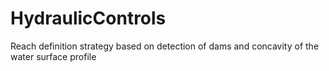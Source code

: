 # HydraulicControls
Reach definition strategy based on detection of dams and concavity of the water surface profile
